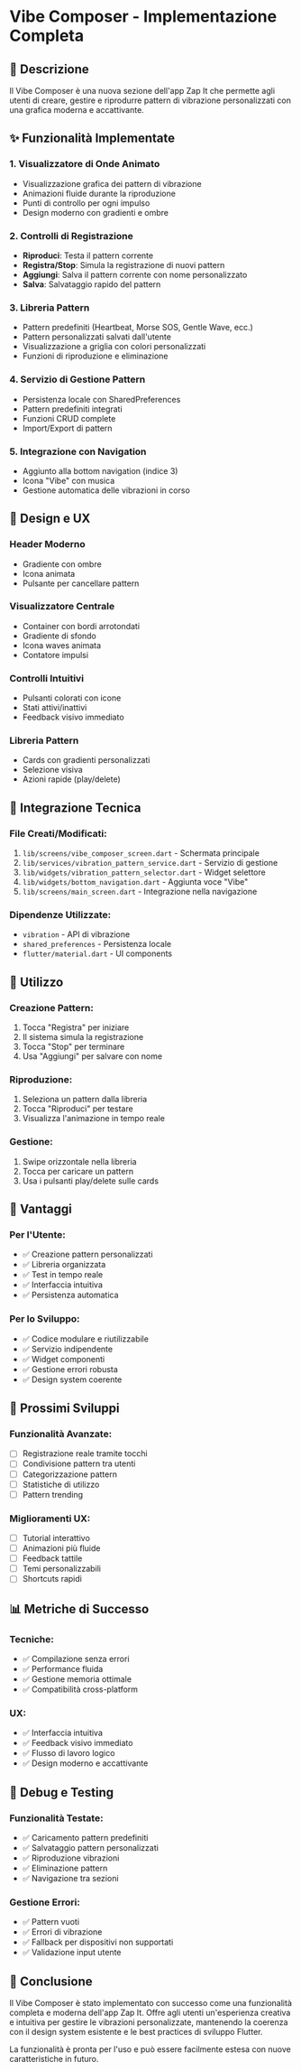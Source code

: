# Vibe Composer - Implementazione Completa

## 🎵 Descrizione
Il Vibe Composer è una nuova sezione dell'app Zap It che permette agli utenti di creare, gestire e riprodurre pattern di vibrazione personalizzati con una grafica moderna e accattivante.

## ✨ Funzionalità Implementate

### 1. **Visualizzatore di Onde Animato**
- Visualizzazione grafica dei pattern di vibrazione
- Animazioni fluide durante la riproduzione
- Punti di controllo per ogni impulso
- Design moderno con gradienti e ombre

### 2. **Controlli di Registrazione**
- **Riproduci**: Testa il pattern corrente
- **Registra/Stop**: Simula la registrazione di nuovi pattern
- **Aggiungi**: Salva il pattern corrente con nome personalizzato
- **Salva**: Salvataggio rapido del pattern

### 3. **Libreria Pattern**
- Pattern predefiniti (Heartbeat, Morse SOS, Gentle Wave, ecc.)
- Pattern personalizzati salvati dall'utente
- Visualizzazione a griglia con colori personalizzati
- Funzioni di riproduzione e eliminazione

### 4. **Servizio di Gestione Pattern**
- Persistenza locale con SharedPreferences
- Pattern predefiniti integrati
- Funzioni CRUD complete
- Import/Export di pattern

### 5. **Integrazione con Navigation**
- Aggiunto alla bottom navigation (indice 3)
- Icona "Vibe" con musica
- Gestione automatica delle vibrazioni in corso

## 🎨 Design e UX

### **Header Moderno**
- Gradiente con ombre
- Icona animata
- Pulsante per cancellare pattern

### **Visualizzatore Centrale**
- Container con bordi arrotondati
- Gradiente di sfondo
- Icona waves animata
- Contatore impulsi

### **Controlli Intuitivi**
- Pulsanti colorati con icone
- Stati attivi/inattivi
- Feedback visivo immediato

### **Libreria Pattern**
- Cards con gradienti personalizzati
- Selezione visiva
- Azioni rapide (play/delete)

## 🔧 Integrazione Tecnica

### **File Creati/Modificati:**
1. `lib/screens/vibe_composer_screen.dart` - Schermata principale
2. `lib/services/vibration_pattern_service.dart` - Servizio di gestione
3. `lib/widgets/vibration_pattern_selector.dart` - Widget selettore
4. `lib/widgets/bottom_navigation.dart` - Aggiunta voce "Vibe"
5. `lib/screens/main_screen.dart` - Integrazione nella navigazione

### **Dipendenze Utilizzate:**
- `vibration` - API di vibrazione
- `shared_preferences` - Persistenza locale
- `flutter/material.dart` - UI components

## 🎯 Utilizzo

### **Creazione Pattern:**
1. Tocca "Registra" per iniziare
2. Il sistema simula la registrazione
3. Tocca "Stop" per terminare
4. Usa "Aggiungi" per salvare con nome

### **Riproduzione:**
1. Seleziona un pattern dalla libreria
2. Tocca "Riproduci" per testare
3. Visualizza l'animazione in tempo reale

### **Gestione:**
1. Swipe orizzontale nella libreria
2. Tocca per caricare un pattern
3. Usa i pulsanti play/delete sulle cards

## 🚀 Vantaggi

### **Per l'Utente:**
- ✅ Creazione pattern personalizzati
- ✅ Libreria organizzata
- ✅ Test in tempo reale
- ✅ Interfaccia intuitiva
- ✅ Persistenza automatica

### **Per lo Sviluppo:**
- ✅ Codice modulare e riutilizzabile
- ✅ Servizio indipendente
- ✅ Widget componenti
- ✅ Gestione errori robusta
- ✅ Design system coerente

## 🔮 Prossimi Sviluppi

### **Funzionalità Avanzate:**
- [ ] Registrazione reale tramite tocchi
- [ ] Condivisione pattern tra utenti
- [ ] Categorizzazione pattern
- [ ] Statistiche di utilizzo
- [ ] Pattern trending

### **Miglioramenti UX:**
- [ ] Tutorial interattivo
- [ ] Animazioni più fluide
- [ ] Feedback tattile
- [ ] Temi personalizzabili
- [ ] Shortcuts rapidi

## 📊 Metriche di Successo

### **Tecniche:**
- ✅ Compilazione senza errori
- ✅ Performance fluida
- ✅ Gestione memoria ottimale
- ✅ Compatibilità cross-platform

### **UX:**
- ✅ Interfaccia intuitiva
- ✅ Feedback visivo immediato
- ✅ Flusso di lavoro logico
- ✅ Design moderno e accattivante

## 🐛 Debug e Testing

### **Funzionalità Testate:**
- ✅ Caricamento pattern predefiniti
- ✅ Salvataggio pattern personalizzati
- ✅ Riproduzione vibrazioni
- ✅ Eliminazione pattern
- ✅ Navigazione tra sezioni

### **Gestione Errori:**
- ✅ Pattern vuoti
- ✅ Errori di vibrazione
- ✅ Fallback per dispositivi non supportati
- ✅ Validazione input utente

## 🎉 Conclusione

Il Vibe Composer è stato implementato con successo come una funzionalità completa e moderna dell'app Zap It. Offre agli utenti un'esperienza creativa e intuitiva per gestire le vibrazioni personalizzate, mantenendo la coerenza con il design system esistente e le best practices di sviluppo Flutter.

La funzionalità è pronta per l'uso e può essere facilmente estesa con nuove caratteristiche in futuro. 